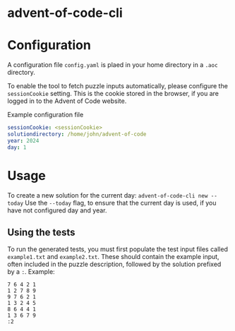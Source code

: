 # advent-of-code-cli

# Configuration
A configuration file `config.yaml` is plaed in your home directory in a `.aoc` directory.

To enable the tool to fetch puzzle inputs automatically, please configure the `sessionCookie` setting. This is the cookie stored in the browser, if you are logged in to the Advent of Code website.

Example configuration file
```yaml
sessionCookie: <sessionCookie>
solutiondirectory: /home/john/advent-of-code
year: 2024
day: 1
```

# Usage
To create a new solution for the current day:
`advent-of-code-cli new --today`
Use the `--today` flag, to ensure that the current day is used, if you have not configured day and year.

## Using the tests
To run the generated tests, you must first populate the test input files called `example1.txt` and `example2.txt`. These should contain the example input, often included in the puzzle description, followed by the solution prefixed by a `:`.
Example:
```
7 6 4 2 1
1 2 7 8 9
9 7 6 2 1
1 3 2 4 5
8 6 4 4 1
1 3 6 7 9
:2
```
